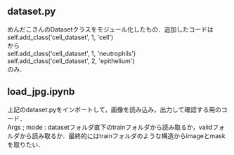## dataset.py
めんだこさんのDatasetクラスをモジュール化したもの．追加したコードは  
 self.add_class('cell_dataset', 1, 'cell')    
から  
        self.add_class('cell_dataset', 1, 'neutrophils')  
        self.add_class('cell_dataset', 2, 'epithelium')  
のみ．

## load_jpg.ipynb
上記のdataset.pyをインポートして，画像を読み込み，出力して確認する用のコード．  
Args ; 
      mode : datasetフォルダ直下のtrainフォルダから読み取るか，validフォルダから読み取るか．最終的にはtrainフォルダのような構造からimageとmaskを取りたい．
